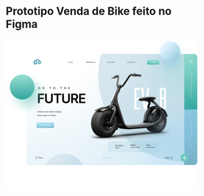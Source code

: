 # Prototipo Venda de Bike feito no Figma

<a href="https://www.figma.com/file/FgFNfXNgkXSuFEQTxNKSbe/Prot%C3%B3tipo-Venda-de-Bike?type=design&node-id=0%3A1&mode=design&t=JsxOVDxOdhFG53TY-1"> <img src="Projeto2.png"> </a>
